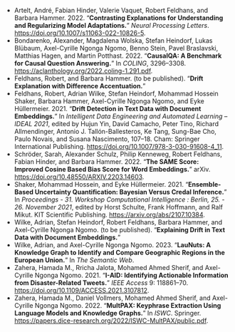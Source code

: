 - Artelt, André, Fabian Hinder, Valerie Vaquet, Robert Feldhans, and Barbara Hammer. 2022. “**Contrasting Explanations for Understanding and Regularizing Model Adaptations.**” *Neural Processing Letters*. <https://doi.org/10.1007/s11063-022-10826-5>.
- Bondarenko, Alexander, Magdalena Wolska, Stefan Heindorf, Lukas Blübaum, Axel-Cyrille Ngonga Ngomo, Benno Stein, Pavel Braslavski, Matthias Hagen, and Martin Potthast. 2022. “**CausalQA: A Benchmark for Causal Question Answering.**” In *COLING*, 3296–3308. <https://aclanthology.org/2022.coling-1.291.pdf>.
- Feldhans, Robert, and Barbara Hammer. (to be published). “**Drift Explanation with Difference Accentuation.**”
- Feldhans, Robert, Adrian Wilke, Stefan Heindorf, Mohammad Hossein Shaker, Barbara Hammer, Axel-Cyrille Ngonga Ngomo, and Eyke Hüllermeier. 2021. “**Drift Detection in Text Data with Document Embeddings.**” In *Intelligent Data Engineering and Automated Learning – IDEAL 2021*, edited by Hujun Yin, David Camacho, Peter Tino, Richard Allmendinger, Antonio J. Tallón-Ballesteros, Ke Tang, Sung-Bae Cho, Paulo Novais, and Susana Nascimento, 107–18. Cham: Springer International Publishing. <https://doi.org/10.1007/978-3-030-91608-4_11>.
- Schröder, Sarah, Alexander Schulz, Philip Kenneweg, Robert Feldhans, Fabian Hinder, and Barbara Hammer. 2022. “**The SAME Score: Improved Cosine Based Bias Score for Word Embeddings.**” arXiv. <https://doi.org/10.48550/ARXIV.2203.14603>.
- Shaker, Mohammad Hossein, and Eyke Hüllermeier. 2021. “**Ensemble-Based Uncertainty Quantification: Bayesian Versus Credal Inference.**” In *Proceedings - 31. Workshop Computational Intelligence : Berlin, 25. - 26. November 2021*, edited by Horst Schulte, Frank Hoffmann, and Ralf Mikut. KIT Scientific Publishing. <https://arxiv.org/abs/2107.10384>.
- Wilke, Adrian, Stefan Heindorf, Robert Feldhans, Barbara Hammer, and Axel-Cyrille Ngonga Ngomo. (to be published). “**Explaining Drift in Text Data with Document Embeddings.**”
- Wilke, Adrian, and Axel-Cyrille Ngonga Ngomo. 2023. “**LauNuts: A Knowledge Graph to Identify and Compare Geographic Regions in the European Union.**” In *The Semantic Web*.
- Zahera, Hamada M., Rricha Jalota, Mohamed Ahmed Sherif, and Axel-Cyrille Ngonga Ngomo. 2021. “**I-AID: Identifying Actionable Information from Disaster-Related Tweets.**” *IEEE Access* 9: 118861–70. <https://doi.org/10.1109/ACCESS.2021.3107812>.
- Zahera, Hamada M., Daniel Vollmers, Mohamed Ahmed Sherif, and Axel-Cyrille Ngonga Ngomo. 2022. “**MultPAX: Keyphrase Extraction Using Language Models and Knowledge Graphs.**” In *ISWC*. Springer. <https://papers.dice-research.org/2022/ISWC-MultPAX/public.pdf>. 